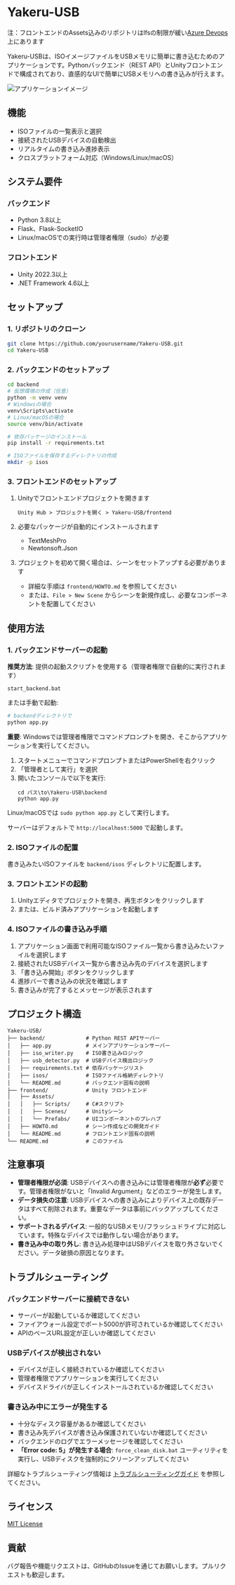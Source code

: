 # Yakeru-USB

注：フロントエンドのAssets込みのリポジトリはlfsの制限が緩い[Azure Devops](https://dev.azure.com/gaplant555/Yakeru-USB/_git/Yakeru-USB)上にあります

Yakeru-USBは、ISOイメージファイルをUSBメモリに簡単に書き込むためのアプリケーションです。Pythonバックエンド（REST API）とUnityフロントエンドで構成されており、直感的なUIで簡単にUSBメモリへの書き込みが行えます。

![アプリケーションイメージ](.github/app_screenshot.png)

## 機能

- ISOファイルの一覧表示と選択
- 接続されたUSBデバイスの自動検出
- リアルタイムの書き込み進捗表示
- クロスプラットフォーム対応（Windows/Linux/macOS）

## システム要件

### バックエンド
- Python 3.8以上
- Flask、Flask-SocketIO
- Linux/macOSでの実行時は管理者権限（sudo）が必要

### フロントエンド
- Unity 2022.3以上
- .NET Framework 4.6以上

## セットアップ

### 1. リポジトリのクローン

```bash
git clone https://github.com/yourusername/Yakeru-USB.git
cd Yakeru-USB
```

### 2. バックエンドのセットアップ

```bash
cd backend
# 仮想環境の作成（任意）
python -m venv venv
# Windowsの場合
venv\Scripts\activate
# Linux/macOSの場合
source venv/bin/activate

# 依存パッケージのインストール
pip install -r requirements.txt

# ISOファイルを保存するディレクトリの作成
mkdir -p isos
```

### 3. フロントエンドのセットアップ

1. Unityでフロントエンドプロジェクトを開きます
   ```
   Unity Hub > プロジェクトを開く > Yakeru-USB/frontend
   ```

2. 必要なパッケージが自動的にインストールされます
   - TextMeshPro
   - Newtonsoft.Json

3. プロジェクトを初めて開く場合は、シーンをセットアップする必要があります
   - 詳細な手順は `frontend/HOWTO.md` を参照してください
   - または、`File > New Scene` からシーンを新規作成し、必要なコンポーネントを配置してください

## 使用方法

### 1. バックエンドサーバーの起動

**推奨方法**: 提供の起動スクリプトを使用する（管理者権限で自動的に実行されます）
```
start_backend.bat
```

または手動で起動:
```bash
# backendディレクトリで
python app.py
```

**重要**: Windowsでは管理者権限でコマンドプロンプトを開き、そこからアプリケーションを実行してください。
1. スタートメニューでコマンドプロンプトまたはPowerShellを右クリック
2. 「管理者として実行」を選択
3. 開いたコンソールで以下を実行:
   ```
   cd パス\to\Yakeru-USB\backend
   python app.py
   ```

Linux/macOSでは `sudo python app.py` として実行します。

サーバーはデフォルトで `http://localhost:5000` で起動します。

### 2. ISOファイルの配置

書き込みたいISOファイルを `backend/isos` ディレクトリに配置します。

### 3. フロントエンドの起動

1. Unityエディタでプロジェクトを開き、再生ボタンをクリックします
2. または、ビルド済みアプリケーションを起動します

### 4. ISOファイルの書き込み手順

1. アプリケーション画面で利用可能なISOファイル一覧から書き込みたいファイルを選択します
2. 接続されたUSBデバイス一覧から書き込み先のデバイスを選択します
3. 「書き込み開始」ボタンをクリックします
4. 進捗バーで書き込みの状況を確認します
5. 書き込みが完了するとメッセージが表示されます

## プロジェクト構造

```
Yakeru-USB/
├── backend/             # Python REST APIサーバー
│   ├── app.py           # メインアプリケーションサーバー
│   ├── iso_writer.py    # ISO書き込みロジック
│   ├── usb_detector.py  # USBデバイス検出ロジック
│   ├── requirements.txt # 依存パッケージリスト
│   ├── isos/            # ISOファイル格納ディレクトリ
│   └── README.md        # バックエンド固有の説明
├── frontend/            # Unity フロントエンド
│   ├── Assets/
│   │   ├── Scripts/     # C#スクリプト
│   │   ├── Scenes/      # Unityシーン
│   │   └── Prefabs/     # UIコンポーネントのプレハブ
│   ├── HOWTO.md         # シーン作成などの開発ガイド
│   └── README.md        # フロントエンド固有の説明
└── README.md            # このファイル
```

## 注意事項

- **管理者権限が必須**: USBデバイスへの書き込みには管理者権限が**必ず**必要です。管理者権限がないと「Invalid Argument」などのエラーが発生します。
- **データ損失の注意**: USBデバイスへの書き込みによりデバイス上の既存データはすべて削除されます。重要なデータは事前にバックアップしてください。
- **サポートされるデバイス**: 一般的なUSBメモリ/フラッシュドライブに対応しています。特殊なデバイスでは動作しない場合があります。
- **書き込み中の取り外し**: 書き込み処理中はUSBデバイスを取り外さないでください。データ破損の原因となります。

## トラブルシューティング

### バックエンドサーバーに接続できない
- サーバーが起動しているか確認してください
- ファイアウォール設定でポート5000が許可されているか確認してください
- APIのベースURL設定が正しいか確認してください

### USBデバイスが検出されない
- デバイスが正しく接続されているか確認してください
- 管理者権限でアプリケーションを実行してください
- デバイスドライバが正しくインストールされているか確認してください

### 書き込み中にエラーが発生する
- 十分なディスク容量があるか確認してください
- 書き込み先デバイスが書き込み保護されていないか確認してください
- バックエンドのログでエラーメッセージを確認してください
- **「Error code: 5」が発生する場合**: `force_clean_disk.bat` ユーティリティを実行し、USBディスクを強制的にクリーンアップしてください

詳細なトラブルシューティング情報は [トラブルシューティングガイド](troubleshooting.md) を参照してください。

## ライセンス

[MIT License](LICENSE)

## 貢献

バグ報告や機能リクエストは、GitHubのIssueを通じてお願いします。プルリクエストも歓迎します。